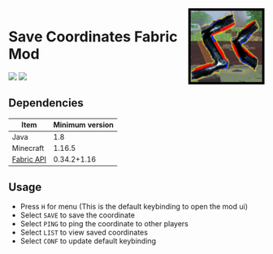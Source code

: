 <img src="src/main/resources/assets/savecoords/icon.png" align="right" width="150px"/>

# Save Coordinates Fabric Mod

<img src = "https://img.shields.io/github/v/release/cool-mist/SaveCoordinates?style=flat-square" />  <a href = "https://www.curseforge.com/minecraft/mc-mods/savecoordinates/files"><img src = "https://cf.way2muchnoise.eu/versions/savecoordinates_latest.svg"/> </a>

## Dependencies

Item|Minimum version
-|-
Java|1.8
Minecraft|1.16.5
[Fabric API](https://www.curseforge.com/minecraft/mc-mods/fabric-api/files) | 0.34.2+1.16

## Usage

- Press `H` for menu (This is the default keybinding to open the mod ui)
- Select `SAVE` to save the coordinate
- Select `PING` to ping the coordinate to other players
- Select `LIST` to view saved coordinates
- Select `CONF` to update default keybinding